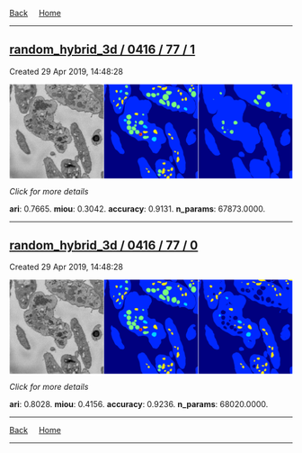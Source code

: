 
[Back](..)&nbsp;&nbsp;&nbsp;&nbsp;&nbsp;[Home](https://leapmanlab.github.io/snapshots)

---

<div class="summary"><a href="1"><h2>random_hybrid_3d / 0416 / 77 / 1</h2></a><p>Created 29 Apr 2019, 14:48:28
</p><a href="1"><img src="1/media/summary.png" align="center"></a><p>
<i>Click for more details</i>
</p></div>

**ari**: 0.7665. **miou**: 0.3042. **accuracy**: 0.9131. **n_params**: 67873.0000. 

---

<div class="summary"><a href="0"><h2>random_hybrid_3d / 0416 / 77 / 0</h2></a><p>Created 29 Apr 2019, 14:48:28
</p><a href="0"><img src="0/media/summary.png" align="center"></a><p>
<i>Click for more details</i>
</p></div>

**ari**: 0.8028. **miou**: 0.4156. **accuracy**: 0.9236. **n_params**: 68020.0000. 

---

[Back](..)&nbsp;&nbsp;&nbsp;&nbsp;&nbsp;[Home](https://leapmanlab.github.io/snapshots)

---